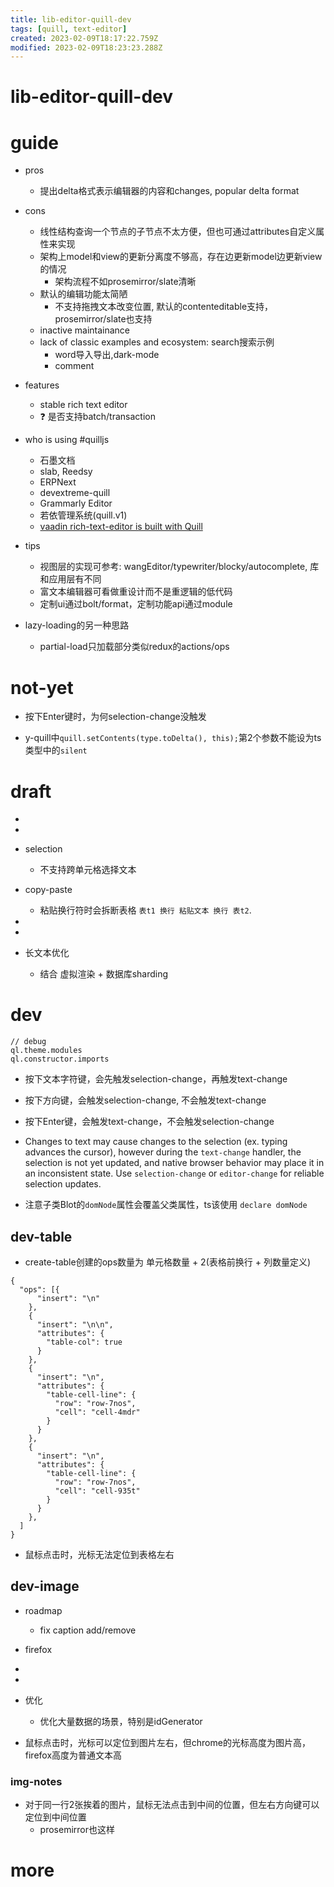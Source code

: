 ```yaml
---
title: lib-editor-quill-dev
tags: [quill, text-editor]
created: 2023-02-09T18:17:22.759Z
modified: 2023-02-09T18:23:23.288Z
---
```


# lib-editor-quill-dev

# guide

- pros
  - 提出delta格式表示编辑器的内容和changes, popular delta format

- cons
  - 线性结构查询一个节点的子节点不太方便，但也可通过attributes自定义属性来实现
  - 架构上model和view的更新分离度不够高，存在边更新model边更新view的情况
    - 架构流程不如prosemirror/slate清晰
  - 默认的编辑功能太简陋
    - 不支持拖拽文本改变位置, 默认的contenteditable支持，prosemirror/slate也支持
  - inactive maintainance
  - lack of classic examples and ecosystem: search搜索示例
    - word导入导出,dark-mode
    - comment

- features
  - stable rich text editor
  - ❓ 是否支持batch/transaction

- who is using #quilljs
  - 石墨文档
  - slab, Reedsy
  - ERPNext
  - devextreme-quill
  - Grammarly Editor
  - 若依管理系统(quill.v1)
  - [vaadin rich-text-editor is built with Quill](https://vaadin.com/docs/latest/components/rich-text-editor)

- tips
  - 视图层的实现可参考: wangEditor/typewriter/blocky/autocomplete, 库和应用层有不同
  - 富文本编辑器可看做重设计而不是重逻辑的低代码
  - 定制ui通过bolt/format，定制功能api通过module

- lazy-loading的另一种思路
  - partial-load只加载部分类似redux的actions/ops
# not-yet
- 按下Enter键时，为何selection-change没触发

- y-quill中`quill.setContents(type.toDelta(), this);`第2个参数不能设为ts类型中的`silent`
# draft

- 
- 

- selection
  - 不支持跨单元格选择文本

- copy-paste
  - 粘贴换行符时会拆断表格 `表t1 换行 粘贴文本 换行 表t2`.

- 
- 

- 长文本优化
  - 结合 虚拟渲染 + 数据库sharding
# dev

```JS
// debug
ql.theme.modules
ql.constructor.imports
```

- 按下文本字符键，会先触发selection-change，再触发text-change
- 按下方向键，会触发selection-change, 不会触发text-change
- 按下Enter键，会触发text-change，不会触发selection-change
- Changes to text may cause changes to the selection (ex. typing advances the cursor), however during the `text-change` handler, the selection is not yet updated, and native browser behavior may place it in an inconsistent state. Use `selection-change` or `editor-change` for reliable selection updates.

- 注意子类Blot的`domNode`属性会覆盖父类属性，ts该使用 `declare domNode`

## dev-table

- create-table创建的ops数量为 单元格数量 + 2(表格前换行 + 列数量定义)

```JS
{
  "ops": [{
      "insert": "\n"
    },
    {
      "insert": "\n\n",
      "attributes": {
        "table-col": true
      }
    },
    {
      "insert": "\n",
      "attributes": {
        "table-cell-line": {
          "row": "row-7nos",
          "cell": "cell-4mdr"
        }
      }
    },
    {
      "insert": "\n",
      "attributes": {
        "table-cell-line": {
          "row": "row-7nos",
          "cell": "cell-935t"
        }
      }
    },
  ]
}
```

- 鼠标点击时，光标无法定位到表格左右

## dev-image

- roadmap
  - fix caption add/remove

- firefox

- 
- 

- 优化
  - 优化大量数据的场景，特别是idGenerator

- 鼠标点击时，光标可以定位到图片左右，但chrome的光标高度为图片高，firefox高度为普通文本高

### img-notes

- 对于同一行2张挨着的图片，鼠标无法点击到中间的位置，但左右方向键可以定位到中间位置
  - prosemirror也这样
# more
